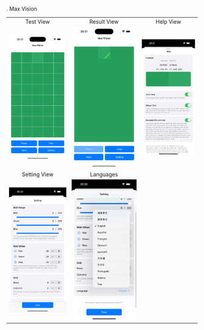 . Max Vision


| | | |
|:--:|:--:|:--:|
| Test View | Result View | Help View |
| ![IMG_0305](./Images/img01.png) | ![IMG_0306](./Images/img02.png) | ![IMG_0307](./Images/img03.png) |
| Setting View | Languages | |
| ![IMG_0308](./Images/img04.png) | ![IMG_0309](./Images/img05.png) | |